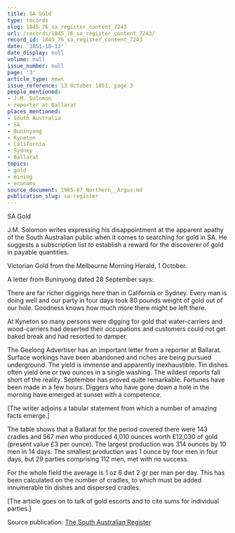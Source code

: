 ```yaml
---
title: SA Gold
type: records
slug: 1845_76_sa_register_content_7243
url: /records/1845_76_sa_register_content_7243/
record_id: 1845_76_sa_register_content_7243
date: '1851-10-13'
date_display: null
volume: null
issue_number: null
page: '3'
article_type: news
issue_reference: 13 October 1851, page 3
people_mentioned:
- J.M. Solomon
- reporter at Ballarat
places_mentioned:
- South Australia
- SA
- Buninyong
- Kyneton
- California
- Sydney
- Ballarat
topics:
- gold
- mining
- economy
source_document: 1985-87_Northern__Argus.md
publication_slug: sa-register
---
```


SA Gold

J.M. Solomon writes expressing his disappointment at the apparent apathy of the South Australian public when it comes to searching for gold in SA.  He suggests a subscription list to establish a reward for the discoverer of gold in payable quantities.

Victorian Gold from the Melbourne Morning Herald, 1 October.

A letter from Buninyong dated 28 September says:

There are far richer diggings here than in California or Sydney.  Every man is doing well and our party in four days took 80 pounds weight of gold out of our hole.  Goodness knows how much more there might be left there.

At Kyneton so many persons were digging for gold that water-carriers and wood-carriers had deserted their occupations and customers could not get baked break and had resorted to damper.

The Geelong Advertiser has an important letter from a reporter at Ballarat.  Surface workings have been abandoned and riches are being pursued underground.  The yield is immense and apparently inexhaustible.  Tin dishes often yield one or two ounces in a single washing.  The wildest reports fall short of the reality.  September has proved quite remarkable.  Fortunes have been made in a few hours.  Diggers who have gone down a hole in the morning have emerged at sunset with a competence.

[The writer adjoins a tabular statement from which a number of amazing facts emerge.]

The table shows that a Ballarat for the period covered there were 143 cradles and 567 men who produced 4,010 ounces worth £12,030 of gold (present value £3 per ounce).  The largest production was 314 ounces by 10 men in 14 days.  The smallest production was 1 ounce by four men in four days, but 29 parties comprising 112 men, met with no success.

For the whole field the average is 1 oz 6 dwt 2 gr per man per day.  This has been calculated on the number of cradles, to which must be added innumerable tin dishes and dispersed cradles.

[The article goes on to talk of gold escorts and to cite sums for individual parties.]

Source publication: [The South Australian Register](/publications/sa-register/)
